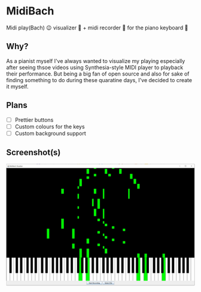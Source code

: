 # MidiBach
Midi play(Bach) 😉 visualizer 🌈 + midi recorder 🎤 for the piano keyboard 🎹


## Why?
As a pianist myself I've always wanted to visualize my playing especially after seeing thsoe videos using Synthesia-style MIDI player to playback their performance. But being a big fan of open source and also for sake of finding something to do during these quaratine days, I've decided to create it myself.

## Plans
- [ ] Prettier buttons
- [ ] Custom colours for the keys
- [ ] Custom background support

## Screenshot(s)
![Inital demo](https://github.com/MarkYHZhang/MidiBach/blob/master/img/initial.jpg "Inital demo")
